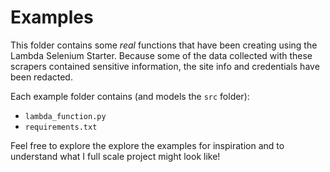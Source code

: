 # Examples

This folder contains some *real* functions that have been creating using the Lambda Selenium Starter. Because some of the data collected with these scrapers contained sensitive information, the site info and credentials have been redacted.

Each example folder contains (and models the `src` folder):

- `lambda_function.py`
- `requirements.txt`

Feel free to explore the explore the examples for inspiration and to understand what I full scale project might look like!
